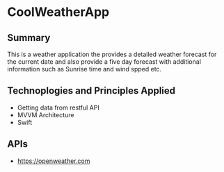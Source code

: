 # CoolWeatherApp

## Summary
This is a weather application the provides a detailed weather forecast for the current date and also provide a five day forecast with additional information such as Sunrise time and wind spped etc.

## Technoplogies and Principles Applied
- Getting data from restful API
- MVVM Architecture
- Swift

## APIs
- https://openweather.com
